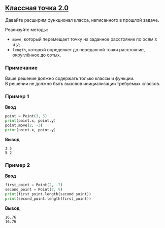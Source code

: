 ## [Классная точка 2.0](../../../solutions/5.1/51_b.py)

Давайте расширим функционал класса, написанного в прошлой задаче.

Реализуйте методы:

- `move`, который перемещает точку на заданное расстояние по осям $x$ и $y$;
- `length`, который определяет до переданной точки расстояние, округлённое до сотых.

### Примечание

Ваше решение должно содержать только классы и функции.\
В решении не должно быть вызовов инициализации требуемых классов.

### Пример 1

**Ввод**
```python
point = Point(3, 5)
print(point.x, point.y)
point.move(2, -3)
print(point.x, point.y)
```

**Вывод**
```plaintext
3 5
5 2
```

### Пример 2

**Ввод**
```python
first_point = Point(2, -7)
second_point = Point(7, 9)
print(first_point.length(second_point))
print(second_point.length(first_point))
```

**Вывод**
```plaintext
16.76
16.76
```